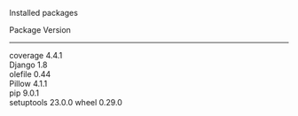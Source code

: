 Installed packages

Package    Version
---------- -------
coverage   4.4.1  
Django     1.8    
olefile    0.44   
Pillow     4.1.1  
pip        9.0.1  
setuptools 23.0.0 
wheel      0.29.0 
